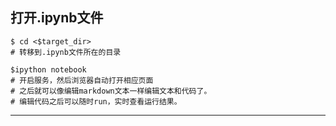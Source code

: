 ## 打开.ipynb文件

```shell
$ cd <$target_dir>
# 转移到.ipynb文件所在的目录

$ipython notebook
# 开启服务，然后浏览器自动打开相应页面
# 之后就可以像编辑markdown文本一样编辑文本和代码了。
# 编辑代码之后可以随时run，实时查看运行结果。

```

---
